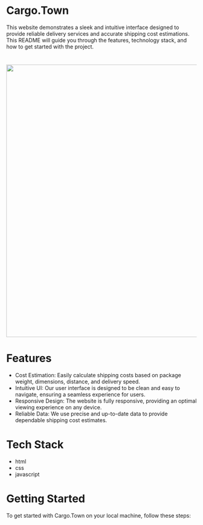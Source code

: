 # Cargo.Town

<p>
  This website demonstrates a sleek and intuitive interface designed to provide reliable delivery services and accurate shipping cost estimations. This README will guide you through the features, technology stack, and how to get started with the project.
</p>

#
<!-- Image with customized width -->
<img src="https://github.com/jovination/cargo-town/assets/79380563/3f197155-27d8-4e60-a284-c244a7be3d92" width="720"/>

# Features
 -  Cost Estimation: Easily calculate shipping costs based on package weight, dimensions, distance, and delivery speed.
 -  Intuitive UI: Our user interface is designed to be clean and easy to navigate, ensuring a seamless experience for users.
 -  Responsive Design: The website is fully responsive, providing an optimal viewing experience on any device.
 -  Reliable Data: We use precise and up-to-date data to provide dependable shipping cost estimates.
# Tech Stack
 - html
 - css
 - javascript
# Getting Started
  <p>To get started with Cargo.Town on your local machine, follow these steps:</p>
  
